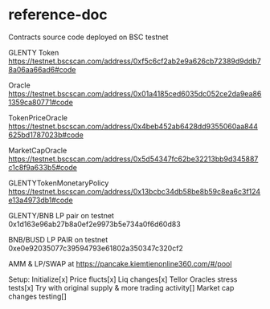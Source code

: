 # reference-doc
Contracts source code deployed on BSC testnet

GLENTY Token
https://testnet.bscscan.com/address/0xf5c6cf2ab2e9a626cb72389d9ddb78a06aa66ad6#code

Oracle
https://testnet.bscscan.com/address/0x01a4185ced6035dc052ce2da9ea861359ca80771#code

TokenPriceOracle
https://testnet.bscscan.com/address/0x4beb452ab6428dd9355060aa844625bd1787023b#code

MarketCapOracle
https://testnet.bscscan.com/address/0x5d54347fc62be32213bb9d345887c1c8f9a633b5#code

GLENTYTokenMonetaryPolicy
https://testnet.bscscan.com/address/0x13bcbc34db58be8b59c8ea6c3f124e13a4973db1#code



GLENTY/BNB LP pair on testnet 0x1d163e96ab27b8a0ef2e9973b5e734a0f6d60d83

BNB/BUSD LP PAIR on testnet 0xe0e92035077c39594793e61802a350347c320cf2

AMM & LP/SWAP at https://pancake.kiemtienonline360.com/#/pool

Setup:
Initialize[x]
Price flucts[x]
Liq changes[x]
Tellor Oracles stress tests[x]
Try with original supply & more trading activity[]
Market cap changes testing[]
